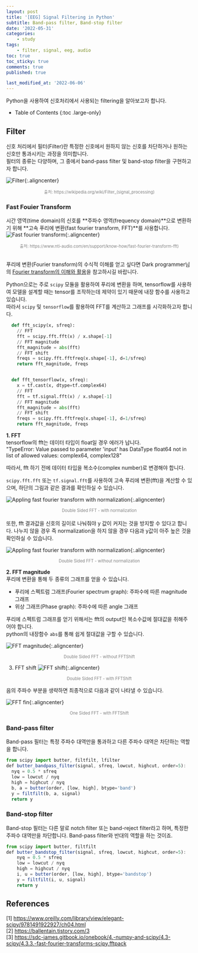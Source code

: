 ```yaml
---
layout: post
title: '[EEG] Signal Filtering in Python'
subtitle: Band-pass filter, Band-stop filter
date: '2022-05-31'
categories:
    - study
tags:
    - filter, signal, eeg, audio
toc: true
toc_sticky: true
comments: true
published: true

last_modified_at: '2022-06-06'
---
```


Python을 사용하여 신호처리에서 사용되는 filtering을 알아보고자 합니다.

- Table of Contents
{:toc .large-only}

## Filter
신호 처리에서 필터(Filter)란 특정한 신호에서 원하지 않는 신호를 차단하거나 원하는 신호만 통과시키는 과정을 의미합니다.   
필터의 종류는 다양하며, 그 중에서 band-pass filter 및 band-stop filter을 구현하고자 합니다.

![Filter](https://github.com/HayoonSong/Images-for-Github-Pages/blob/main/study/eeg/2022-05-31-filter/filter.png?raw=true){:.aligncenter}   
<center><span style="color:gray; font-size:80%">출처: https://wikipedia.org/wiki/Filter_(signal_processing)</span></center>

### Fast Fouier Transform
시간 영역(time domain)의 신호를 **주파수 영역(frequency domain)**으로 변환하기 위해 **고속 푸리에 변환(fast fourier transform, FFT)**를 사용합니다.   
![Fast fourier transform](https://github.com/HayoonSong/Images-for-Github-Pages/blob/main/study/eeg/2022-05-31-filter/fastfouriertransform.png?raw=true){:.aligncenter}   
<center><span style="color:gray; font-size:80%">출처: https://www.nti-audio.com/en/support/know-how/fast-fourier-transform-fft)</span></center>
<br>

푸리에 변환(Fourier transform)의 수식적 이해를 얻고 싶다면 Dark programmer님의 [Fourier transform의 이해와 활용](#https://darkpgmr.tistory.com/171)을 참고하시길 바랍니다.


Python으로는 주로 `scipy` 모듈을 활용하여 푸리에 변환을 하며, tensorflow를 사용하여 모델을 설계할 때는 tensor를 조작하는데 제약이 있기 때문에 내장 함수를 사용하고 있습니다.    
따라서 `scipy` 및 `tensorflow`를 활용하여 FFT를 계산하고 그래프를 시각화하고자 합니다.

~~~python
  def fft_scipy(x, sfreq):
    // FFT
    fft = scipy.fft.fft(x) / x.shape[-1]
    // FFT magnitude
    fft_magnitude = abs(fft)
    // FFT shift
    freqs = scipy.fft.fftfreq(x.shape[-1], d=1/sfreq)
    return fft_magnitude, freqs


  def fft_tensorflow(x, sfreq):
    x = tf.cast(x, dtype=tf.complex64)
    // FFT
    fft = tf.signal.fft(x) / x.shape[-1]
    // FFT magnitude
    fft_magnitude = abs(fft)
    // FFT shift
    freqs = scipy.fft.fftfreq(x.shape[-1], d=1/sfreq)
    return fft_magnitude, freqs
~~~

**1. FFT**   
tensorflow의 fft는 데이터 타입이 float일 경우 에러가 납니다.   
"TypeError: Value passed to parameter 'input' has DataType float64 not in list of allowed values: complex64, complex128"

따라서, fft 하기 전에 데이터 타입을 복소수(complex number)로 변경해야 합니다.

`scipy.fft.fft` 또는 `tf.signal.fft`를 사용하여 고속 푸리에 변환(fft)을 계산할 수 있으며, 하단의 그림과 같은 결과를 확인하실 수 있습니다.

![Appling fast fourier transform with normalization](https://github.com/HayoonSong/Images-for-Github-Pages/blob/main/study/eeg/2022-05-31-filter/fft_normalization.png?raw=true){:.aligncenter}   
<center><span style="color:gray; font-size:80%">Double Sided FFT - with normalization</span></center>
<br>
또한, fft 결과값을 신호의 길이로 나눠줘야 y 값이 커지는 것을 방지할 수 있다고 합니다.
나누지 않을 경우 즉 normalization을 하지 않을 경우 다음과 y값이 아주 높은 것을 확인하실 수 있습니다.

![Appling fast fourier transform with normalization](https://github.com/HayoonSong/Images-for-Github-Pages/blob/main/study/eeg/2022-05-31-filter/fft_without_normalization.png?raw=true){:.aligncenter}   
<center><span style="color:gray; font-size:80%">Double Sided FFT - without normalization</span></center>

**2. FFT magnitude**   
푸리에 변환을 통해 두 종류의 그래프를 얻을 수 있습니다.   
* 푸리에 스펙트럼 그래프(Fourier spectrum graph): 주파수에 따른 magnitude 그래프
* 위상 그래프(Phase graph): 주파수에 따른 angle 그래프

푸리에 스펙트럼 그래프를 얻기 위해서는 fft의 output인 복소수값에 절대값을 취해주어야 합니다.   
python의 내장함수 `abs`를 통해 쉽게 절대값을 구할 수 있습니다.

![FFT magnitude](https://github.com/HayoonSong/Images-for-Github-Pages/blob/main/study/eeg/2022-05-31-filter/fft_magnitude.png?raw=true){:.aligncenter}   
<center><span style="color:gray; font-size:80%">Double Sided FFT - without FFTShift</span></center>

3. FFT shift
![FFT shift](https://github.com/HayoonSong/Images-for-Github-Pages/blob/main/study/eeg/2022-05-31-filter/fft_shift.png?raw=true){:.aligncenter}
<center><span style="color:gray; font-size:80%">Double Sided FFT - with FFTShift</span></center> 

음의 주파수 부분을 생략하면 최종적으로 다음과 같이 나타낼 수 있습니다.

![FFT fin](https://github.com/HayoonSong/Images-for-Github-Pages/blob/main/study/eeg/2022-05-31-filter/fft_fin.png?raw=true){:.aligncenter}
<center><span style="color:gray; font-size:80%">One Sided FFT - with FFTShift</span></center> 


### Band-pass filter
Band-pass 필터는 특정 주파수 대역만을 통과하고 다른 주파수 대역은 차단하는 역할을 합니다.

~~~js
from scipy import butter, filtfilt, lfilter
def butter_bandpass_filter(signal, sfreq, lowcut, highcut, order=5):
  nyq = 0.5 * sfreq
  low = lowcut / nyq
  high = highcut / nyq
  b, a = butter(order, [low, high], btype='band')
  y = filtfilt(b, a, signal)
  return y
~~~

### Band-stop filter
Band-stop 필터는 다른 말로 notch filter 또는 band-reject filter라고 하며, 특정한 주파수 대역만을 차단합니다.
Band-pass filter와 반대의 역할을 하는 것이죠.

~~~js
from scipy import butter, filtfilt
def butter_bandstop_filter(signal, sfreq, lowcut, highcut, order=5):
    nyq = 0.5 * sfreq
    low = lowcut / nyq
    high = highcut / nyq
    i, u = butter(order, [low, high], btype='bandstop')
    y = filtfilt(i, u, signal)
    return y
~~~

## References
[1] https://www.oreilly.com/library/view/elegant-scipy/9781491922927/ch04.html   
[2] https://ballentain.tistory.com/3   
[3] https://sdc-james.gitbook.io/onebook/4.-numpy-and-scipy/4.3-scipy/4.3.3.-fast-fourier-transforms-scipy.fftpack